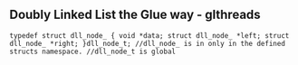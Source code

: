 ## Doubly Linked List the Glue way - glthreads
`typedef struct dll_node_ {
	void *data;
	struct dll_node_ *left;
	struct dll_node_ *right;
}dll_node_t;
//dll_node_ is in only in the defined structs namespace.
//dll_node_t is global`
